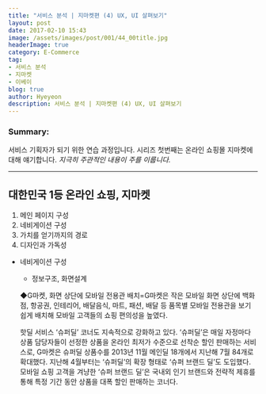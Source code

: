 ```yaml
---
title: "서비스 분석 | 지마켓편 (4) UX, UI 살펴보기"
layout: post
date: 2017-02-10 15:43
image: /assets/images/post/001/44_00title.jpg
headerImage: true
category: E-Commerce
tag:
- 서비스 분석
- 지마켓
- 이베이
blog: true
author: Hyeyeon
description: 서비스 분석 | 지마켓편 (4) UX, UI 살펴보기
---
```


### Summary:

서비스 기획자가 되기 위한 연습 과정입니다. 시리즈 첫번째는 온라인 쇼핑몰 지마켓에 대해 얘기합니다.
*지극히 주관적인 내용이 주를 이룹니다.*

---

## 대한민국 1등 온라인 쇼핑, 지마켓

  1. 메인 페이지 구성
  2. 네비게이션 구성
  3. 가치를 얻기까지의 경로
  4. 디자인과 가독성

  * 네비게이션 구성
    * 정보구조, 화면설계

    ◆G마켓, 화면 상단에 모바일 전용관 배치=G마켓은 작은 모바일 화면 상단에 백화점, 항공권, 인테리어, 배달음식, 마트, 패션, 배달 등 품목별 모바일 전용관을 보기 쉽게 배치해 모바일 고객들의 쇼핑 편의성을 높였다.

    핫딜 서비스 ‘슈퍼딜’ 코너도 지속적으로 강화하고 있다. ‘슈퍼딜’은 매일 자정마다 상품 담당자들이 선정한 상품을 온라인 최저가 수준으로 선착순 할인 판매하는 서비스로, G마켓은 슈퍼딜 상품수를 2013년 11월 메인딜 18개에서 지난해 7월 84개로 확대했다. 지난해 4월부터는 ‘슈퍼딜’의 확장 형태로 ‘슈퍼 브랜드 딜’도 도입했다. 모바일 쇼핑 고객을 겨냥한 ‘슈퍼 브랜드 딜’은 국내외 인기 브랜드와 전략적 제휴를 통해 특정 기간 동안 상품을 대폭 할인 판매하는 코너다.
